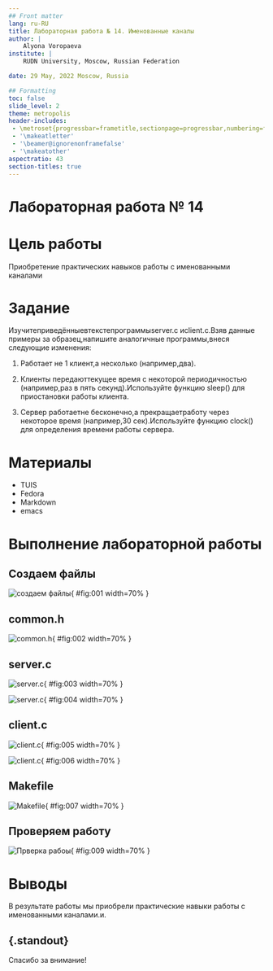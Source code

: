```yaml
---
## Front matter
lang: ru-RU
title: Лабораторная работа № 14. Именованные каналы
author: |
	Alyona Voropaeva
institute: |
	RUDN University, Moscow, Russian Federation

date: 29 May, 2022 Moscow, Russia

## Formatting
toc: false
slide_level: 2
theme: metropolis
header-includes: 
 - \metroset{progressbar=frametitle,sectionpage=progressbar,numbering=fraction}
 - '\makeatletter'
 - '\beamer@ignorenonframefalse'
 - '\makeatother'
aspectratio: 43
section-titles: true
---
```


# Лабораторная работа № 14

# Цель работы

Приобретение практических навыков работы с именованными каналами

# Задание

Изучитеприведённыевтекстепрограммыserver.c иclient.c.Взяв данные примеры
за образец,напишите аналогичные программы,внеся следующие изменения:

1. Работает не 1 клиент,а несколько (например,два).

2. Клиенты передаюттекущее время с некоторой периодичностью (например,раз в пять
секунд).Используйте функцию sleep() для приостановки работы клиента.

3. Сервер работаетне бесконечно,а прекращаетработу через некоторое время (например,30 сек).Используйте функцию clock() для определения времени работы сервера.

# Материалы

- TUIS
- Fedora
- Markdown
- emacs

# Выполнение лабораторной работы

## Создаем файлы

![создаем файлы](image/1.png){ #fig:001 width=70% }

## common.h 

![common.h](image/6.png){ #fig:002 width=70% }

## server.c

![server.c](image/7.png){ #fig:003 width=70% }

![server.c](image/8.png){ #fig:004 width=70% }

## client.c 

![client.c](image/4.png){ #fig:005 width=70% }

![client.c](image/5.png){ #fig:006 width=70% }

## Makefile

![Makefile](image/9.png){ #fig:007 width=70% }

## Проверяем работу

![Прверка рабоы](image/2.png){ #fig:009 width=70% }



# Выводы

В результате работы мы приобрели практические навыки работы с именованными каналами.и.

## {.standout}

Спасибо за внимание!

